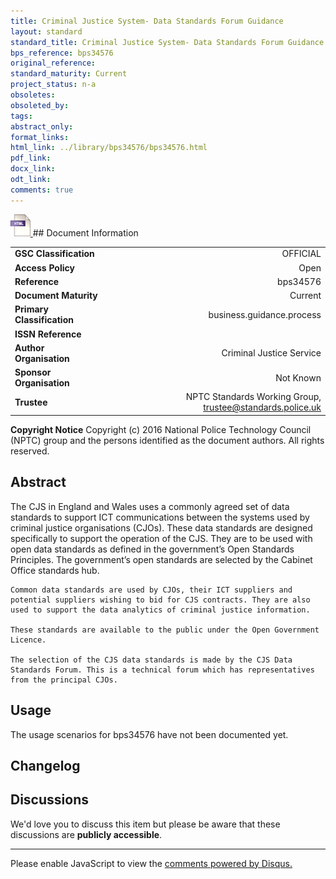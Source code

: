 ```yaml
---
title: Criminal Justice System- Data Standards Forum Guidance
layout: standard
standard_title: Criminal Justice System- Data Standards Forum Guidance
bps_reference: bps34576
original_reference: 
standard_maturity: Current
project_status: n-a
obsoletes: 
obsoleted_by: 
tags: 
abstract_only:
format_links:
html_link: ../library/bps34576/bps34576.html
pdf_link: 
docx_link: 
odt_link: 
comments: true
---
```



<a target="_blank" href="../library/bps34576/bps34576.html">
    <img src="../images/html@0.5x.png" alt="html link" title="html link" style="max-height:35px;">
</a>
## Document Information

|||
| :------- | ------: |
| **GSC Classification**     | OFFICIAL |
| **Access Policy**          | Open |
| **Reference**              | bps34576  |
| **Document Maturity**      | Current |
| **Primary Classification** | business.guidance.process |
| **ISSN Reference**         |  |
| **Author Organisation**    |Criminal Justice Service|
| **Sponsor Organisation**   |Not Known|
| **Trustee**                | NPTC Standards Working Group, <a href="mailto:trustee@standards.police.uk?subject=bps34576 Criminal Justice System- Data Standards Forum Guidance">trustee@standards.police.uk |

**Copyright Notice**
Copyright (c) 2016 National Police Technology Council (NPTC) group and the persons identified as the document authors. All rights reserved.

## Abstract
The CJS in England and Wales uses a commonly agreed set of data standards to support ICT communications between the systems used by criminal justice organisations (CJOs). These data standards are designed specifically to support the operation of the CJS. They are to be used with open data standards as defined in the government’s Open Standards Principles. The government’s open standards are selected by the Cabinet Office standards hub.
    
    Common data standards are used by CJOs, their ICT suppliers and potential suppliers wishing to bid for CJS contracts. They are also used to support the data analytics of criminal justice information.
    
    These standards are available to the public under the Open Government Licence.
    
    The selection of the CJS data standards is made by the CJS Data Standards Forum. This is a technical forum which has representatives from the principal CJOs.
        
## Usage
The usage scenarios for bps34576 have not been documented yet.

## Changelog


## Discussions
We'd love you to discuss this item but please be aware that these discussions are **publicly accessible**.
<hr>
<div id="disqus_thread"></div>

<script>

/**
*  RECOMMENDED CONFIGURATION VARIABLES: EDIT AND UNCOMMENT THE SECTION BELOW TO INSERT DYNAMIC VALUES FROM YOUR PLATFORM OR CMS.
*  LEARN WHY DEFINING THESE VARIABLES IS IMPORTANT: https://disqus.com/admin/universalcode/#configuration-variables*/
/*
var disqus_config = function () {
this.page.url = PAGE_URL;  // Replace PAGE_URL with your page's canonical URL variable
this.page.identifier = PAGE_IDENTIFIER; // Replace PAGE_IDENTIFIER with your page's unique identifier variable
};
*/
(function() { // DON'T EDIT BELOW THIS LINE
var d = document, s = d.createElement('script');
s.src = 'https://nptcstandards.disqus.com/embed.js';
s.setAttribute('data-timestamp', +new Date());
(d.head || d.body).appendChild(s);
})();
</script>
<noscript>Please enable JavaScript to view the <a href="https://disqus.com/?ref_noscript">comments powered by Disqus.</a></noscript>

